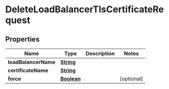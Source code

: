

# DeleteLoadBalancerTlsCertificateRequest


## Properties

| Name | Type | Description | Notes |
|------------ | ------------- | ------------- | -------------|
|**loadBalancerName** | [**String**](String.md) |  |  |
|**certificateName** | [**String**](String.md) |  |  |
|**force** | [**Boolean**](Boolean.md) |  |  [optional] |



